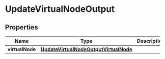 

# UpdateVirtualNodeOutput

<zonbook></zonbook><xhtml></xhtml>

## Properties

| Name | Type | Description | Notes |
|------------ | ------------- | ------------- | -------------|
|**virtualNode** | [**UpdateVirtualNodeOutputVirtualNode**](UpdateVirtualNodeOutputVirtualNode.md) |  |  |



